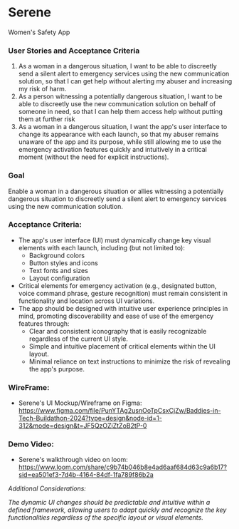 # Serene
Women's Safety App

### User Stories and Acceptance Criteria

1. As a woman in a dangerous situation, I want to be able to discreetly send a silent alert to emergency services using the new communication solution, so that I can get help without alerting my abuser and increasing my risk of harm.
2. As a person witnessing a potentially dangerous situation, I want to be able to discreetly use the new communication solution on behalf of someone in need, so that I can help them access help without putting them at further risk
3. As a woman in a dangerous situation, I want the app's user interface to change its appearance with each launch, so that my abuser remains unaware of the app and its purpose, while still allowing me to use the emergency activation features quickly and intuitively in a critical moment (without the need for explicit instructions).

### **Goal**

Enable a woman in a dangerous situation or allies witnessing a potentially dangerous situation to discreetly send a silent alert to emergency services using the new communication solution.

### Acceptance Criteria:

- The app's user interface (UI) must dynamically change key visual elements with each launch, including (but not limited to):
    - Background colors
    - Button styles and icons
    - Text fonts and sizes
    - Layout configuration
- Critical elements for emergency activation (e.g., designated button, voice command phrase, gesture recognition) must remain consistent in functionality and location across UI variations.
- The app should be designed with intuitive user experience principles in mind, promoting discoverability and ease of use of the emergency features through:
    - Clear and consistent iconography that is easily recognizable regardless of the current UI style.
    - Simple and intuitive placement of critical elements within the UI layout.
    - Minimal reliance on text instructions to minimize the risk of revealing the app's purpose.

### WireFrame:
- Serene's UI Mockup/Wireframe on Figma:
    https://www.figma.com/file/PunYTAg2usnOoTpCsxCjZw/Baddies-in-Tech-Buildathon-2024?type=design&node-id=1-312&mode=design&t=JF5QzOZiZtZoB2tP-0  

### Demo Video:
- Serene's walkthrough video on loom:
https://www.loom.com/share/c9b74b046b8e4ad6aaf684d63c9a6b17?sid=ea501ef3-7d4b-4164-84df-1fa789f86b2a

*Additional Considerations:*

*The dynamic UI changes should be predictable and intuitive within a defined framework, allowing users to adapt quickly and recognize the key functionalities regardless of the specific layout or visual elements.*